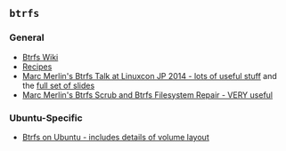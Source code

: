 ## `btrfs`

### General

- [Btrfs Wiki](https://btrfs.wiki.kernel.org/index.php/Main_Page)
- [Recipes](https://btrfs.wiki.kernel.org/index.php/UseCases)
- [Marc Merlin's Btrfs Talk at Linuxcon JP 2014 - lots of useful stuff](http://marc.merlins.org/perso/btrfs/post_2014-05-21_My-Btrfs-Talk-at-Linuxcon-JP-2014.html) and the [full set of slides](http://marc.merlins.org/perso/btrfs/post_2014-05-21_My-Btrfs-Talk-at-Linuxcon-JP-2014.html)
- [Marc Merlin's Btrfs Scrub and Btrfs Filesystem Repair - VERY useful](http://marc.merlins.org/perso/btrfs/post_2014-03-19_Btrfs-Tips_-Btrfs-Scrub-and-Btrfs-Filesystem-Repair.html)

### Ubuntu-Specific
- [Btrfs on Ubuntu - includes details of volume layout](https://help.ubuntu.com/community/btrfs)
